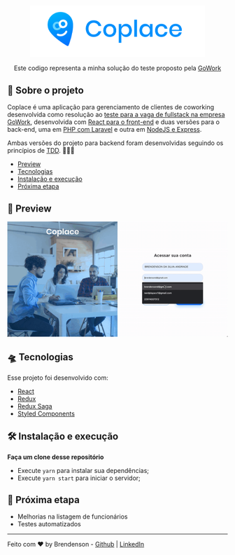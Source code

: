 <p align="center"><img src=".github/logo.png" width="400"></p>

<p  align="center">Este codigo representa a minha solução do teste proposto pela <a  href="https://www.gowork.com.br/">GoWork</a></p>

## 🚀 Sobre o projeto

Coplace é uma aplicação para gerenciamento de clientes de coworking desenvolvida como resolução ao [teste para a vaga de fullstack na empresa GoWork](https://github.com/ctg325/teste-gowork), desenvolvida com [React para o front-end](https://github.com/trylix/teste-gowork-frontend) e duas versões para o back-end, uma em [PHP com Laravel](https://github.com/trylix/teste-gowork-laravel) e outra em [NodeJS e Express](https://github.com/trylix/teste-gowork-nodejs).

Ambas versões do projeto para backend foram desenvolvidas seguindo os princípios de [TDD](https://pt.wikipedia.org/wiki/Test-driven_development). 👮🏻‍♂️

- [Preview](#-preview)
- [Tecnologias](#-tecnologias)
- [Instalação e execução](#-instalação-e-execução)
- [Próxima etapa](#-próxima-etapa)

## 👀 Preview
![](.github/preview.gif)

## 🛸 Tecnologias

Esse projeto foi desenvolvido com:

- [React](https://pt-br.reactjs.org/)
- [Redux](https://redux.js.org/)
- [Redux Saga](https://redux-saga.js.org/)
- [Styled Components](https://styled-components.com/)

## 🛠 Instalação e execução

**Faça um clone desse repositório**

- Execute `yarn` para instalar sua dependências;
- Execute `yarn start` para iniciar o servidor;

## 📌 Próxima etapa

- Melhorias na listagem de funcionários
- Testes automatizados

---

Feito com ♥️ by Brendenson - [Github](https://github.com/trylix) | [LinkedIn](https://www.linkedin.com/in/dobrendenson)
